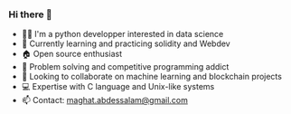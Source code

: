 ### Hi there 👋

- 👨‍💻 I'm a python developper interested in data science
- 🌱 Currently learning and practicing solidity and Webdev 
- 🏠 Open source enthusiast
- 💬 Problem solving and competitive programming addict
- 👯 Looking to collaborate on machine learning and blockchain projects
- 💻 Expertise with C language and Unix-like systems
- 📫 Contact: maghat.abdessalam@gmail.com
